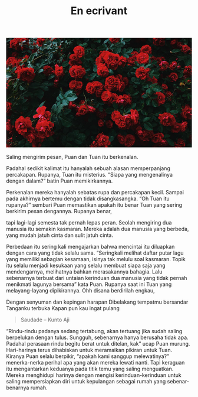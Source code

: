 ﻿---
title: "En ecrivant"
publishedAt: 2020-08-02
description: "Antara Rupa dan Kerinduan: Kisah Percakapan, Rindu, dan Temu yang Menguatkan."
slug: "en-ecrivant"
isPublish: true
---

![Deskripsi Gambar](/public/mawar.png)

Saling mengirim pesan,
Puan dan Tuan itu berkenalan. 

Padahal sedikit kalimat itu hanyalah sebuah alasan memperpanjang percakapan. 
Rupanya, Tuan itu misterius. 
“Siapa yang mengenalinya dengan dalam?” 
batin Puan memikirkannya.

Perkenalan mereka hanyalah sebatas rupa dan percakapan kecil. 
Sampai pada akhirnya bertemu dengan tidak disangkasangka. 
“Oh Tuan itu rupanya?” 
sembari Puan memastikan apakah itu benar 
Tuan yang sering berkirim pesan dengannya. 
Rupanya benar, 

tapi lagi-lagi semesta tak pernah lepas peran. 
Seolah mengiring dua manusia itu semakin kasmaran. 
Mereka adalah dua manusia yang berbeda, 
yang mudah jatuh cinta dan sulit jatuh cinta.

Perbedaan itu sering kali mengajarkan bahwa 
mencintai itu diluapkan dengan cara yang tidak selalu sama. 
“Seringkali melihat daftar putar lagu yang memiliki sebagian kesamaan, 
isinya tak melulu soal kasmaran. 
Topik itu selalu menjadi kesukaan 
yang selalu membuat siapa saja yang mendengarnya, 
melihatnya bahkan merasakannya bahagia. 
Lalu sebenarnya terbuat dari untaian kerinduan dua manusia 
yang tidak pernah menikmati lagunya bersama” 
kata Puan. 
Rupanya saat ini Tuan yang melayang-layang dipikirannya. 
Ohh disana berdirilah engkau,

Dengan senyuman dan kepingan harapan
Dibelakang tempatmu bersandar
Tanganku terbuka
Kapan pun kau ingat pulang

> Saudade – Kunto Aji

“Rindu-rindu padanya sedang tertabung, 
akan tertuang jika sudah saling berpelukan dengan tulus. 
Sungguh, sebenarnya hanya berusaha tidak apa. 
Padahal perasaan rindu begitu berat untuk ditelan, 
kak” ucap Puan murung. 
Hari-harinya terus dihabiskan untuk meramaikan pikiran untuk Tuan. 
Kiranya Puan selalu berpikir, 
“apakah kami sanggup melewatinya?” 
menerka-nerka perihal apa yang akan mereka lewati nanti. 
Tapi keraguan itu mengantarkan keduanya pada titik temu yang saling menguatkan. 
Mereka menghidupi harinya dengan mengisi kerinduan-kerinduan 
untuk saling mempersiapkan diri 
untuk kepulangan sebagai rumah yang sebenar-benarnya rumah.


